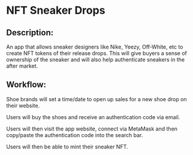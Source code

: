 # NFT Sneaker Drops

## Description:

An app that allows sneaker designers like Nike, Yeezy, Off-White, etc to create NFT tokens of their release drops. This will give buyers a sense of ownership of the sneaker and will also help authenticate sneakers in the after market.

## Workflow:

Shoe brands will set a time/date to open up sales for a new shoe drop on their website.

Users will buy the shoes and receive an authentication code via email.

Users will then visit the app website, connect via MetaMask and then copy/paste the authentication code into the search bar.

Users will then be able to mint their sneaker NFT.
